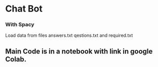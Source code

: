 # Chat Bot 

### With Spacy

Load data from files answers.txt qestions.txt and required.txt 

## Main Code is in a notebook with link in google Colab.
